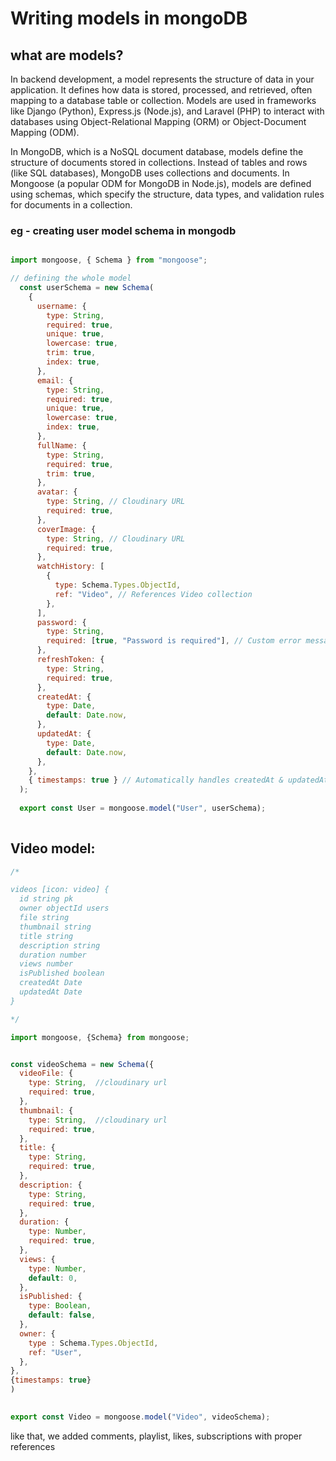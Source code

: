 # Writing models in mongoDB
## what are models?

In backend development, a model represents the structure of data in your application. It defines how data is stored, processed, and retrieved, often mapping to a database table or collection. Models are used in frameworks like Django (Python), Express.js (Node.js), and Laravel (PHP) to interact with databases using Object-Relational Mapping (ORM) or Object-Document Mapping (ODM).

In MongoDB, which is a NoSQL document database, models define the structure of documents stored in collections. Instead of tables and rows (like SQL databases), MongoDB uses collections and documents. In Mongoose (a popular ODM for MongoDB in Node.js), models are defined using schemas, which specify the structure, data types, and validation rules for documents in a collection.


### eg - creating user model schema in mongodb

```js

import mongoose, { Schema } from "mongoose";

// defining the whole model
  const userSchema = new Schema(
    {
      username: {
        type: String,
        required: true,
        unique: true,
        lowercase: true,
        trim: true,
        index: true,
      },
      email: {
        type: String,
        required: true,
        unique: true,
        lowercase: true,
        index: true,
      },
      fullName: {
        type: String,
        required: true,
        trim: true,
      },
      avatar: {
        type: String, // Cloudinary URL
        required: true,
      },
      coverImage: {
        type: String, // Cloudinary URL
        required: true,
      },
      watchHistory: [
        {
          type: Schema.Types.ObjectId,
          ref: "Video", // References Video collection
        },
      ],
      password: {
        type: String,
        required: [true, "Password is required"], // Custom error message
      },
      refreshToken: {
        type: String,
        required: true,
      },
      createdAt: {
        type: Date,
        default: Date.now,
      },
      updatedAt: {
        type: Date,
        default: Date.now,
      },
    },
    { timestamps: true } // Automatically handles createdAt & updatedAt
  );
  
  export const User = mongoose.model("User", userSchema);
  
```

## Video model:

```js
/*

videos [icon: video] {
  id string pk
  owner objectId users
  file string
  thumbnail string
  title string
  description string
  duration number
  views number
  isPublished boolean
  createdAt Date
  updatedAt Date
}

*/

import mongoose, {Schema} from mongoose;


const videoSchema = new Schema({
  videoFile: {
    type: String,  //cloudinary url
    required: true,
  },
  thumbnail: {
    type: String,  //cloudinary url
    required: true,
  },
  title: {
    type: String,
    required: true,
  },
  description: {
    type: String,
    required: true,
  },
  duration: {
    type: Number,
    required: true,
  },
  views: {
    type: Number,
    default: 0,
  },
  isPublished: {
    type: Boolean,
    default: false,
  },
  owner: {
    type : Schema.Types.ObjectId,
    ref: "User",
  },
},
{timestamps: true}
)
  

export const Video = mongoose.model("Video", videoSchema);
```

like that, we added comments, playlist, likes, subscriptions with proper references